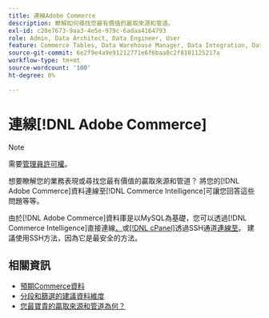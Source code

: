 ```yaml
---
title: 連線Adobe Commerce
description: 瞭解如何尋找您最有價值的贏取來源和管道。
exl-id: c20e7673-9aa3-4e5e-979c-6adaa4164793
role: Admin, Data Architect, Data Engineer, User
feature: Commerce Tables, Data Warehouse Manager, Data Integration, Data Import/Export
source-git-commit: 6e2f9e4a9e91212771e6f6baa8c2f8101125217a
workflow-type: tm+mt
source-wordcount: '100'
ht-degree: 0%

---
```


# 連線[!DNL Adobe Commerce]

>[!NOTE]
>
>需要[管理員許可權](../../../administrator/user-management/user-management.md)。

想要瞭解您的業務表現或尋找您最有價值的贏取來源和管道？ 將您的[!DNL Adobe Commerce]資料連線至[!DNL Commerce Intelligence]可讓您回答這些問題等等。

由於[!DNL Adobe Commerce]資料庫是以MySQL為基礎，您可以透過[!DNL Commerce Intelligence]直接連線[、](../integrations/mysql-via-a-direct-connection.md)或[[!DNL cPanel]](../integrations/mysql-via-cpanel.md)透過SSH通道[連線至](../integrations/mysql-via-ssh-tunnel.md)。 建議使用SSH方法，因為它是最安全的方法。

## 相關資訊

* [預期Commerce資料](../integrations/magento-data.md)
* [分段和篩選的建議資料維度](../../../best-practices/segment-filter.md)
* [您最寶貴的贏取來源和管道為何？](../../analysis/most-value-source-channel.md)

